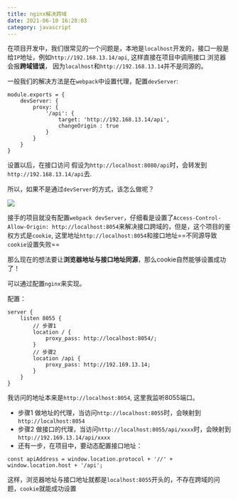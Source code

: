 ```yaml
---
title: nginx解决跨域
date: 2021-06-10 16:28:03
category: javascript
---
```

在项目开发中，我们很常见的一个问题是，本地是`localhost`开发的，接口一般是给`IP`地址，例如`http://192.168.13.14/api`, 这样直接在项目中调用接口 浏览器会报**跨域错误**， 因为`localhost`和`http://192.168.13.14`并不是同源的。

一般我们的解决方法是在`webpack`中设置代理，配置`devServer`:

```
module.exports = {
    devServer: {
        proxy: {
            '/api': {
                target: 'http://192.168.13.14/api',
                changeOrigin : true
            }
        }
    }
}
```

设置以后，在接口访问 假设为`http://localhost:8080/api`时，会转发到`http://192.168.13.14/api`去.

所以，如果不是通过`devServer`的方式，该怎么做呢？

![](https://upload-images.jianshu.io/upload_images/10024246-0bb8f431d7e4de41.png?imageMogr2/auto-orient/strip%7CimageView2/2/w/1240)

接手的项目就没有配置`webpack devServer`，仔细看是设置了`Access-Control-Allow-Origin: http://localhost:8054`来解决接口跨域的，但是，这个项目的鉴权方式是`cookie`, 这里地址`http://localhost:8054`和接口地址==不同源导致`cookie`设置失败==

那么现在的想法要让**浏览器地址与接口地址同源**，那么cookie自然能够设置成功了！

可以通过配置`nginx`来实现。

配置：

```
server {
    listen 8055 {
        // 步骤1 
        location / {
            proxy_pass: http://localhost:8054/;
        }
        // 步骤2
        location /api {
            proxy_pass: http://192.169.13.14;
        }
    }
}
```

我访问的地址本来是`http://localhost:8054`, 这里我监听8055端口。

*   步骤1 做地址的代理，当访问`http://localhost:8055`时，会映射到`http://localhost:8054`
*   步骤2 做接口的代理，当访问`http://localhost:8055/api/xxxx`时，会映射到`http://192.169.13.14/api/xxxx`
*   还有一步，在项目中，要动态配置接口地址：

```
const apiAddress = window.location.protocol + '//' + window.location.host + '/api';
```
这样，浏览器地址与接口地址就都是`localhost:8055`开头的，不存在跨域的问题，`cookie`就能成功设置
